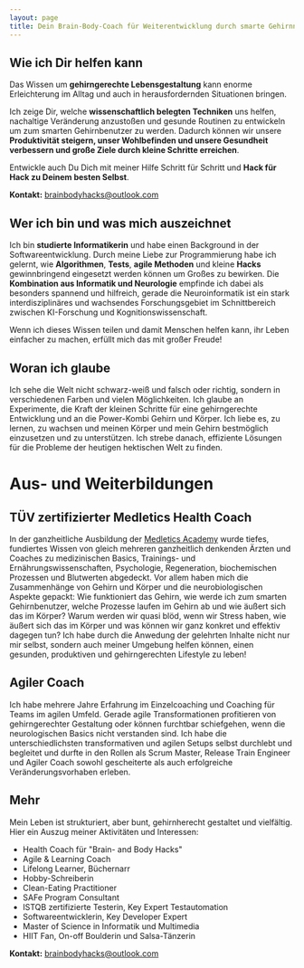 ```yaml
---
layout: page
title: Dein Brain-Body-Coach für Weiterentwicklung durch smarte Gehirnnutzung
---
```

                                                                                

## Wie ich Dir helfen kann
Das Wissen um **gehirngerechte Lebensgestaltung** kann enorme Erleichterung im Alltag und auch in herausfordernden Situationen bringen.

Ich zeige Dir, welche **wissenschaftlich belegten Techniken** uns helfen, nachaltige Veränderung anzustoßen und gesunde Routinen zu entwickeln um zum smarten Gehirnbenutzer zu werden. Dadurch können wir unsere **Produktivität steigern, unser Wohlbefinden und unsere Gesundheit verbessern und große Ziele durch kleine Schritte erreichen**. 

Entwickle auch Du Dich mit meiner Hilfe Schritt für Schritt und **Hack für Hack zu Deinem besten Selbst**. 

**Kontakt:** 
<brainbodyhacks@outlook.com>


## Wer ich bin und was mich auszeichnet 
Ich bin **studierte Informatikerin** und habe einen Background in der Softwareentwicklung.
Durch meine Liebe zur Programmierung habe ich gelernt, wie **Algorithmen**, **Tests**, **agile Methoden** und kleine **Hacks** gewinnbringend eingesetzt werden können um Großes zu bewirken.
Die **Kombination aus Informatik und Neurologie** empfinde ich dabei als besonders spannend und hilfreich, gerade die Neuroinformatik ist ein stark interdisziplinäres und wachsendes Forschungsgebiet im Schnittbereich zwischen KI-Forschung und Kognitionswissenschaft.
          
Wenn ich dieses Wissen teilen und damit Menschen helfen kann, ihr Leben einfacher zu machen, erfüllt mich das mit großer Freude!

## Woran ich glaube
Ich sehe die Welt nicht schwarz-weiß und falsch oder richtig, sondern in verschiedenen Farben und vielen Möglichkeiten.
Ich glaube an Experimente, die Kraft der kleinen Schritte für eine gehirngerechte Entwicklung und an die Power-Kombi Gehirn und Körper.
Ich liebe es, zu lernen, zu wachsen und meinen Körper und mein Gehirn bestmöglich einzusetzen und zu unterstützen.
Ich strebe danach, effiziente Lösungen für die Probleme der heutigen hektischen Welt zu finden. 

# Aus- und Weiterbildungen

## TÜV zertifizierter Medletics Health Coach
In der ganzheitliche Ausbildung der [Medletics Academy](https://medletics-academy.de) wurde tiefes, fundiertes Wissen von gleich mehreren ganzheitlich denkenden Ärzten und Coaches zu medizinischen Basics, Trainings- und Ernährungswissenschaften, Psychologie, Regeneration, biochemischen Prozessen und Blutwerten abgedeckt.
Vor allem haben mich die Zusammenhänge von Gehirn und Körper und die neurobiologischen Aspekte gepackt: Wie funktioniert das Gehirn, wie werde ich zum smarten Gehirnbenutzer, welche Prozesse laufen im Gehirn ab und wie äußert sich das im Körper? Warum werden wir quasi blöd, wenn wir Stress haben, wie äußert sich das im Körper und was können wir ganz konkret und effektiv dagegen tun?
Ich habe durch die Anwedung der gelehrten Inhalte nicht nur mir selbst, sondern auch meiner Umgebung helfen können, einen gesunden, produktiven und gehirngerechten Lifestyle zu leben!

## Agiler Coach
Ich habe mehrere Jahre Erfahrung im Einzelcoaching und Coaching für Teams im agilen Umfeld. Gerade agile Transformationen profitieren von gehirngerechter Gestaltung oder können furchtbar schiefgehen, wenn die neurologischen Basics nicht verstanden sind.
Ich habe die unterschiedlichsten transformativen und agilen Setups selbst durchlebt und begleitet und durfte in den Rollen als Scrum Master, Release Train Engineer und Agiler Coach sowohl gescheiterte als auch erfolgreiche Veränderungsvorhaben erleben. 

## Mehr
Mein Leben ist strukturiert, aber bunt, gehirnherecht gestaltet und vielfältig. Hier ein Auszug meiner Aktivitäten und Interessen:

- Health Coach für "Brain- and Body Hacks"
- Agile & Learning Coach
- Lifelong Learner, Büchernarr
- Hobby-Schreiberin
- Clean-Eating Practitioner
- SAFe Program Consultant
- ISTQB zertifizierte Testerin, Key Expert Testautomation 
- Softwareentwicklerin, Key Developer Expert
- Master of Science in Informatik und Multimedia
- HIIT Fan, On-off Boulderin und Salsa-Tänzerin


**Kontakt:** 
<brainbodyhacks@outlook.com>
